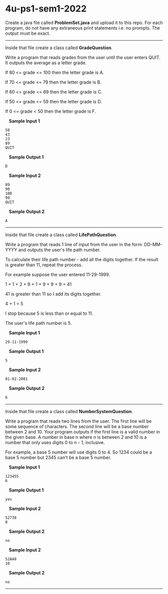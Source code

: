 # 4u-ps1-sem1-2022

Create a java file called **ProblemSet.java** and upload it to this repo. For each program, do not have any extraneous print statements i.e. no prompts. The output must be exact.

---

Inside that file create a class called **GradeQuestion**.

Write a program that reads grades from the user until the user enters QUIT. It outputs the average as a letter grade.

If 80 <= grade <= 100 then the letter grade is A.

If 70 <= grade <= 79 then the letter grade is B.

If 60 <= grade <= 69 then the letter grade is C.

If 50 <= grade <= 59 then the letter grade is D.

If 0 <= grade < 50 then the letter grade is F.

&nbsp;&nbsp; **Sample Input 1**

    50
    43
    23
    89
    QUIT

&nbsp;&nbsp; **Sample Output 1**

    D

&nbsp;&nbsp; **Sample Input 2**
    
    89
    90
    100
    99
    QUIT

&nbsp;&nbsp; **Sample Output 2**

    A
   
---

Inside that file create a class called **LifePathQuestion**.

Write a program that reads 1 line of input from the user in the form: DD-MM-YYYY and outputs the user's life path number.

To calculate their life path number - add all the digits together. If the result is greater than 11, repeat the process.

For example suppose the user entered 11-29-1999.

1 + 1 + 2 + 9 + 1 + 9 + 9 + 9 = 41

41 is greater than 11 so I add its digits together.

4 + 1 = 5

I stop because 5 is less than or equal to 11.

The user's life path number is 5.

&nbsp;&nbsp; **Sample Input 1**

    29-11-1999

&nbsp;&nbsp; **Sample Output 1**

    5

&nbsp;&nbsp; **Sample Input 2**

    01-02-2001

&nbsp;&nbsp; **Sample Output 2**

    6
    
---

Inside that file create a class called **NumberSystemQuestion**.

Write a program that reads two lines from the user. The first line will be some sequence of characters. The second line will be a base number between 2 and 10. Your program outputs if the first line is a valid number in the given base. A number in base n where n is between 2 and 10 is a number that only uses digits 0 to n - 1, inclusive.

For example, a base 5 number will use digits 0 to 4. So 1234 could be a base 5 number but 2345 can't be a base 5 number.

&nbsp;&nbsp; **Sample Input 1**

    123455
    6

&nbsp;&nbsp; **Sample Output 1**

    yes
    
&nbsp;&nbsp; **Sample Input 2**

    52738
    8

&nbsp;&nbsp; **Sample Output 2**

    no
    
&nbsp;&nbsp; **Sample Input 2**

    52AA8
    10

&nbsp;&nbsp; **Sample Output 2**

    no
    
---

